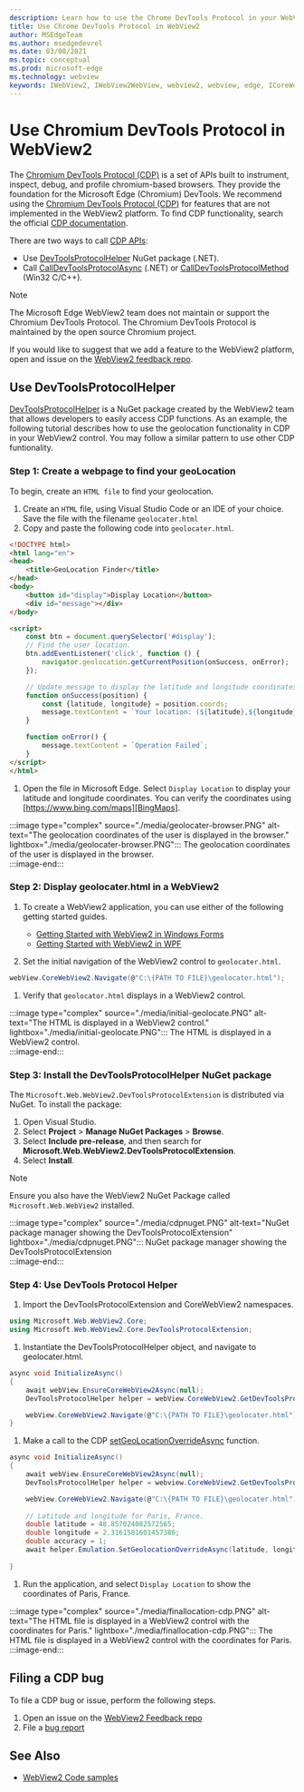 ```yaml
---
description: Learn how to use the Chrome DevTools Protocol in your WebView2 applications using the Microsoft Edge WebView2 CDP NuGet package
title: Use Chrome DevTools Protocol in WebView2
author: MSEdgeTeam
ms.author: msedgedevrel
ms.date: 03/08/2021
ms.topic: conceptual
ms.prod: microsoft-edge
ms.technology: webview
keywords: IWebView2, IWebView2WebView, webview2, webview, edge, ICoreWebView2, ICoreWebView2Controller, Chrome DevTools Protocol, CDP
---
```


# Use Chromium DevTools Protocol in WebView2

The [Chromium DevTools Protocol (CDP)](https://chromedevtools.github.io/devtools-protocol/) is a set of APIs built to instrument, inspect, debug, and profile chromium-based browsers. They provide the foundation for the Microsoft Edge (Chromium) DevTools. We recommend using the [Chromium DevTools Protocol (CDP)](https://chromedevtools.github.io/devtools-protocol/) for features that are not implemented in the WebView2 platform. To find CDP functionality, search the official [CDP documentation](https://chromedevtools.github.io/devtools-protocol/).

There are two ways to call [CDP APIs](https://chromedevtools.github.io/devtools-protocol/):
* Use [DevToolsProtocolHelper](https://int.nugettest.org/packages/Microsoft.Web.WebView2.DevToolsProtocolExtension/) NuGet package (.NET).
* Call [CallDevToolsProtocolAsync](https://docs.microsoft.com/microsoft-edge/webview2/reference/dotnet/0-9-538/microsoft-web-webview2-core-corewebview2#calldevtoolsprotocolmethodasync) (.NET) or [CallDevToolsProtocolMethod](https://docs.microsoft.com/microsoft-edge/webview2/reference/win32/0-9-538/icorewebview2#calldevtoolsprotocolmethod) (Win32 C/C++).

> [!NOTE]
> The Microsoft Edge WebView2 team does not maintain or support the Chromium DevTools Protocol. The Chromium DevTools Protocol is maintained by the open source Chromium project. 
>
> If you would like to suggest that we add a feature to the WebView2 platform, open and issue on the [WebView2 feedback repo][WVFeedbackRepo].

## Use DevToolsProtocolHelper

[DevToolsProtocolHelper](https://int.nugettest.org/packages/Microsoft.Web.WebView2.DevToolsProtocolExtension/) is a NuGet package created by the WebView2 team that allows developers to easily access CDP functions. As an example, the following tutorial describes how to use the geolocation functionality in CDP in your WebView2 control. You may follow a similar pattern to use other CDP funtionality.  

### Step 1: Create a webpage to find your geoLocation
To begin, create an `HTML file` to find your geolocation. 

1. Create an `HTML` file, using Visual Studio Code or an IDE of your choice. Save the file with the filename `geolocater.html`
1. Copy and paste the following code into `geolocater.html`. 

```HTML
<!DOCTYPE html>
<html lang="en">
<head>
    <title>GeoLocation Finder</title>
</head>
<body>
    <button id="display">Display Location</button>
    <div id="message"></div>
</body>

<script>
    const btn = document.querySelector('#display');
    // Find the user location.
    btn.addEventListener('click', function () {
        navigator.geolocation.getCurrentPosition(onSuccess, onError);
    });

    // Update message to display the latitude and longitude coordinates.
    function onSuccess(position) {
        const {latitude, longitude} = position.coords;
        message.textContent = `Your location: (${latitude},${longitude})`;
    }

    function onError() {
        message.textContent = `Operation Failed`;
    }
</script>
</html>
```

1. Open the file in Microsoft Edge. Select `Display Location` to display your latitude and longitude coordinates. You can verify the coordinates using [https://www.bing.com/maps][BingMaps].

:::image type="complex" source="./media/geolocater-browser.PNG" alt-text="The geolocation coordinates of the user is displayed in the browser." lightbox="./media/geolocater-browser.PNG":::
   The geolocation coordinates of the user is displayed in the browser.   
:::image-end:::

### Step 2: Display geolocater.html in a WebView2

1. To create a WebView2 application, you can use either of the following getting started guides.  
    * [Getting Started with WebView2 in Windows Forms][GetStartedWinForms]
    * [Getting Started with WebView2 in WPF][GetStartedWPF]

1. Set the initial navigation of the WebView2 control to `geolocater.html`.  

```c#
webView.CoreWebView2.Navigate(@"C:\{PATH TO FILE}\geolocater.html");
```

1. Verify that `geolocator.html` displays in a WebView2 control. 
 
:::image type="complex" source="./media/initial-geolocate.PNG" alt-text="The HTML is displayed in a WebView2 control." lightbox="./media/initial-geolocate.PNG":::
   The HTML is displayed in a WebView2 control.   
:::image-end:::

### Step 3: Install the DevToolsProtocolHelper NuGet package 

The `Microsoft.Web.WebView2.DevToolsProtocolExtension` is distributed via NuGet. To install the package:

1. Open Visual Studio.
1. Select **Project** > **Manage NuGet Packages** > **Browse**. 
1. Select **Include pre-release**, and then search for **Microsoft.Web.WebView2.DevToolsProtocolExtension**.
1. Select **Install**.

> [!NOTE] 
> Ensure you also have the WebView2 NuGet Package called `Microsoft.Web.WebView2` installed. 

:::image type="complex" source="./media/cdpnuget.PNG" alt-text="NuGet package manager showing the DevToolsProtocolExtension" lightbox="./media/cdpnuget.PNG":::
   NuGet package manager showing the DevToolsProtocolExtension  
:::image-end:::

### Step 4: Use DevTools Protocol Helper

1. Import the DevToolsProtocolExtension and CoreWebView2 namespaces.

```c#
using Microsoft.Web.WebView2.Core;
using Microsoft.Web.WebView2.Core.DevToolsProtocolExtension;
```

1. Instantiate the DevToolsProtocolHelper object, and navigate to geolocater.html.

```c#
async void InitializeAsync()
{
    await webView.EnsureCoreWebView2Async(null);
    DevToolsProtocolHelper helper = webView.CoreWebView2.GetDevToolsProtocolHelper(); 

    webView.CoreWebView2.Navigate(@"C:\{PATH TO FILE}\geolocater.html");
}
```

1. Make a call to the CDP [setGeoLocationOverrideAsync][setGeoLocationOverrideAsyncURL] function.

```c#
async void InitializeAsync()
{
    await webView.EnsureCoreWebView2Async(null);
    DevToolsProtocolHelper helper = webview.CoreWebView2.GetDevToolsProtocolHelper();

    webView.CoreWebView2.Navigate(@"C:\{PATH TO FILE}\geolocater.html");
    
    // Latitude and longitude for Paris, France.
    double latitude = 48.857024082572565;  
    double longitude = 2.3161581601457386;  
    double accuracy = 1;
    await helper.Emulation.SetGeolocationOverrideAsync(latitude, longitude, accuracy);
    
}
```

1. Run the application, and select `Display Location` to show the coordinates of Paris, France. 

:::image type="complex" source="./media/finallocation-cdp.PNG" alt-text="The HTML file is displayed in a WebView2 control with the coordinates for Paris." lightbox="./media/finallocation-cdp.PNG":::
   The HTML file is displayed in a WebView2 control with the coordinates for Paris.  
:::image-end:::

## Filing a CDP bug  

To file a CDP bug or issue, perform the following steps.

1. Open an issue on the [WebView2 Feedback repo][WVFeedbackRepo]
1. File a [bug report][bugreport]


## See Also

*    [WebView2 Code samples][WV2CodeSamples]


 <!-- links -->  

[bugreport]: https://bugs.chromium.org/p/chromium/issues/entry?components=Platform%3EDevTools%3EPlatform "Bug report"  
[WVFeedbackRepo]: https://github.com/MicrosoftEdge/WebView2Feedback "WebView2 Feedback GitHub Repo"
[BingMaps]: https://www.bing.com/maps "Bing"
[GetStartedWinForms]: https://docs.microsoft.com/microsoft-edge/webview2/gettingstarted/winforms "Getting started with WebView2 in Windows Forms"
[GetStartedWPF]: https://docs.microsoft.com/microsoft-edge/webview2/gettingstarted/wpf "Getting started with WebView2 in WPF"
[setGeoLocationOverrideAsyncURL]: https://docs.microsoft.com "Microsoft Docs"
[WV2CodeSamples]: https://github.com/MicrosoftEdge/WebView2Samples "WebView2 code samples"